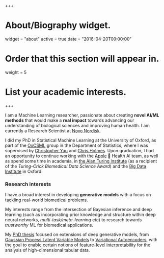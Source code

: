 +++
# About/Biography widget.
widget = "about"
active = true
date = "2016-04-20T00:00:00"

# Order that this section will appear in.
weight = 5

# List your academic interests.
 
+++

I am a Machine Learning researcher, passionate about creating **novel AI/ML methods** that would make a **real impact** towards advancing our understanding of biological sciences and  improving human health. I am currently a Research Scientist at [Novo Nordisk](https://www.novonordisk.com/). 

I did my PhD in Statistical Machine Learning at the University of Oxford, as part of the [OxCSML](http://csml.stats.ox.ac.uk/) group in the Department of Statistics, where I was supervised by [Christopher Yau](http://cwcyau.github.io/) and [Chris Holmes](http://www.stats.ox.ac.uk/~cholmes/). 
Upon graduation, I had an opportunity to continue working with the [Apple](https://www.apple.com/by/ios/health/)  Health AI team, as well as spend some time in academia, in [the Alan Turing Institute](https://www.turing.ac.uk/) (as a recipient of the *Turing-Crick Biomedical Data Science Award*) and the [Big Data Institute](https://www.bdi.ox.ac.uk/) in Oxford.  


### Research interests

I have a broad interest in developing **generative models** with a focus on tackling real-world biomedical problems. 

My interests range from the intersection of Bayesian inference and deep learning (such as incorporating prior knowledge and structure within deep neural networks, *multi-task/meta-learning* etc) to research towards *trustworthy* ML for biomedical applications. 

My [PhD thesis](https://ora.ox.ac.uk/objects/uuid:36cdd6fa-fec1-44ca-9f0f-876bee7783d6) focused on extensions of deep generative models, from [Gaussian Process Latent Variable Models](http://proceedings.mlr.press/v97/martens19a.html) to [Variational Autoencoders](https://arxiv.org/abs/2003.03462), with the goal to enable certain notions of [feature-level interpretability](https://arxiv.org/abs/2006.14293) for the analysis of high-dimensional tabular data. 
